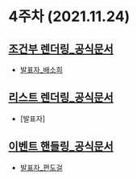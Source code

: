 4주차 (2021.11.24)
======================
[조건부 렌더링_공식문서](https://kr.vuejs.org/v2/guide/conditional.html)
-----------------------
- [발표자_배소희](./조건부랜더링.md)

[리스트 렌더링_공식문서](https://kr.vuejs.org/v2/guide/list.html)
-----------------------
- [발표자]

[이벤트 핸들링_공식문서](https://kr.vuejs.org/v2/guide/events.html)
-----------------------
- [발표자_편도걸](./이벤트_핸들링_편도걸.md)
